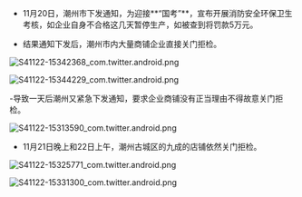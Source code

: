 - 11月20日，潮州市下发通知，为迎接**“国考”**，宣布开展消防安全环保卫生考核，如企业自身不合格这几天暂停生产，如被查到将罚款5万元。

- 结果通知下发后，潮州市内大量商铺企业直接关门拒检。

![S41122-15342368_com.twitter.android.png](https://github.com/user-attachments/assets/f64494c9-501a-455e-a2da-d699327e1e71)

![S41122-15344229_com.twitter.android.png](https://github.com/user-attachments/assets/37bcd1c0-ef44-446e-b130-f3004f4e4405)



-导致一天后潮州又紧急下发通知，要求企业商铺没有正当理由不得故意关门拒检。

![S41122-15313590_com.twitter.android.png](https://github.com/user-attachments/assets/d6ffedf1-c32c-41e0-881b-da3bd8d2457b)

- 11月21日晚上和22日上午，潮州古城区的九成的店铺依然关门拒检。

![S41122-15325771_com.twitter.android.png](https://github.com/user-attachments/assets/0f5b092e-1f5d-44fc-9e8b-3a4bd140f1c1)

![S41122-15331300_com.twitter.android.png](https://github.com/user-attachments/assets/70abb787-ca60-4113-a5f2-2d24ca433b2d)


